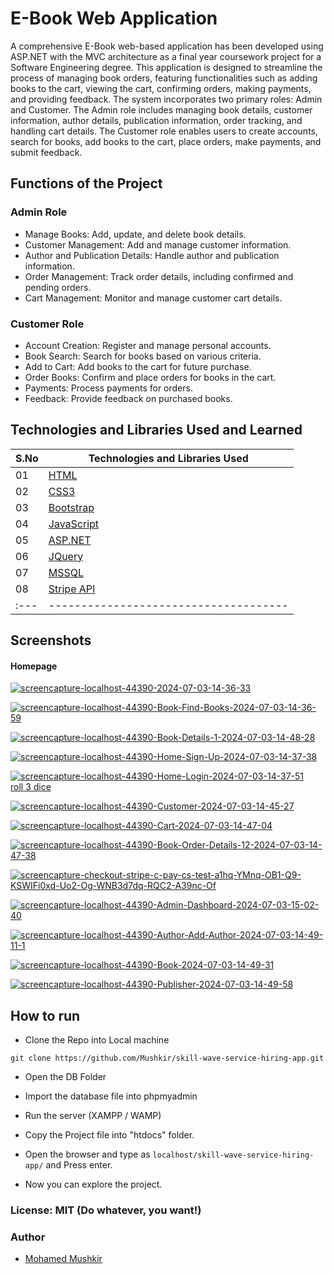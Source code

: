 # E-Book Web Application

A comprehensive E-Book web-based application has been developed using ASP.NET with the MVC architecture as a final year coursework project for a Software Engineering degree. This application is designed to streamline the process of managing book orders, featuring functionalities such as adding books to the cart, viewing the cart, confirming orders, making payments, and providing feedback. The system incorporates two primary roles: Admin and Customer. The Admin role includes managing book details, customer information, author details, publication information, order tracking, and handling cart details. The Customer role enables users to create accounts, search for books, add books to the cart, place orders, make payments, and submit feedback.

## Functions of the Project

### Admin Role

- Manage Books: Add, update, and delete book details.
- Customer Management: Add and manage customer information.
- Author and Publication Details: Handle author and publication information.
- Order Management: Track order details, including confirmed and pending orders.
- Cart Management: Monitor and manage customer cart details.

### Customer Role
- Account Creation: Register and manage personal accounts.
- Book Search: Search for books based on various criteria.
- Add to Cart: Add books to the cart for future purchase.
- Order Books: Confirm and place orders for books in the cart.
- Payments: Process payments for orders.
- Feedback: Provide feedback on purchased books.

## Technologies and Libraries Used and Learned

| S.No | Technologies and Libraries Used                                                                   |
| :--- | ------------------------------------------------------------------------------------------------- |
| 01   | [HTML](https://www.w3schools.com/html/)                                                           |
| 02   | [CSS3](https://www.w3schools.com/css/)                                                            |
| 03   | [Bootstrap](https://getbootstrap.com/)                                                            |
| 04   | [JavaScript](https://www.youtube.com/watch?v=OuUqS8Po5ps&list=PL73Obo20O_7ihsIM5K-hHYPrcqkkdQcLa) |
| 05   | [ASP.NET]([https://www.youtube.com/playlist?list=PL6u82dzQtlfvfEgHdRvh4l2lqdVlQOa5x](https://www.tutorialsteacher.com/mvc))             |
| 06   | [JQuery](https://www.youtube.com/playlist?list=PL6u82dzQtlfvfEgHdRvh4l2lqdVlQOa5x)                |
| 07   | [MSSQL]([https://www.youtube.com/playlist?list=PL6u82dzQtlfvfEgHdRvh4l2lqdVlQOa5x](https://www.tutorialspoint.com/ms_sql_server/index.htm))                 |
| 08   | [Stripe API](https://stripe.com/docs/api)                                                         |
| :--- | -------------------------------------                                                             |

## Screenshots

#### Homepage
<a href="https://ibb.co/gvzgkJR"><img src="https://i.ibb.co/8z68197/screencapture-localhost-44390-2024-07-03-14-36-33.png" alt="screencapture-localhost-44390-2024-07-03-14-36-33" border="0"></a>

<a href="https://ibb.co/WWMTcPY"><img src="https://i.ibb.co/0j6wfFd/screencapture-localhost-44390-Book-Find-Books-2024-07-03-14-36-59.png" alt="screencapture-localhost-44390-Book-Find-Books-2024-07-03-14-36-59" border="0"></a>

<a href="https://ibb.co/zHNVyFT"><img src="https://i.ibb.co/1JbGDMt/screencapture-localhost-44390-Book-Details-1-2024-07-03-14-48-28.png" alt="screencapture-localhost-44390-Book-Details-1-2024-07-03-14-48-28" border="0"></a>

<a href="https://ibb.co/CbndzW3"><img src="https://i.ibb.co/bsrhP7M/screencapture-localhost-44390-Home-Sign-Up-2024-07-03-14-37-38.png" alt="screencapture-localhost-44390-Home-Sign-Up-2024-07-03-14-37-38" border="0"></a>

<a href="https://ibb.co/D9nGBwn"><img src="https://i.ibb.co/9bjwxyj/screencapture-localhost-44390-Home-Login-2024-07-03-14-37-51.png" alt="screencapture-localhost-44390-Home-Login-2024-07-03-14-37-51" border="0"></a><br /><a target='_blank' href='https://freeonlinedice.com/'>roll 3 dice</a><br />

<a href="https://ibb.co/n8PwqWJ"><img src="https://i.ibb.co/prh16mF/screencapture-localhost-44390-Customer-2024-07-03-14-45-27.png" alt="screencapture-localhost-44390-Customer-2024-07-03-14-45-27" border="0"></a>

<a href="https://ibb.co/dBgjWLn"><img src="https://i.ibb.co/rksF7cn/screencapture-localhost-44390-Cart-2024-07-03-14-47-04.png" alt="screencapture-localhost-44390-Cart-2024-07-03-14-47-04" border="0"></a>

<a href="https://ibb.co/XVQBM5C"><img src="https://i.ibb.co/yV9T7kQ/screencapture-localhost-44390-Book-Order-Details-12-2024-07-03-14-47-38.png" alt="screencapture-localhost-44390-Book-Order-Details-12-2024-07-03-14-47-38" border="0"></a>

<a href="https://ibb.co/fH18Fmk"><img src="https://i.ibb.co/tDmZKyq/screencapture-checkout-stripe-c-pay-cs-test-a1hq-YMnq-OB1-Q9-KSWIFi0xd-Uo2-Og-WNB3d7dq-RQC2-A39nc-Of.png" alt="screencapture-checkout-stripe-c-pay-cs-test-a1hq-YMnq-OB1-Q9-KSWIFi0xd-Uo2-Og-WNB3d7dq-RQC2-A39nc-Of" border="0"></a>

<a href="https://ibb.co/Lz8Yvsm"><img src="https://i.ibb.co/1fL7b41/screencapture-localhost-44390-Admin-Dashboard-2024-07-03-15-02-40.png" alt="screencapture-localhost-44390-Admin-Dashboard-2024-07-03-15-02-40" border="0"></a>

<a href="https://ibb.co/pyRmnyj"><img src="https://i.ibb.co/JQyhCQj/screencapture-localhost-44390-Author-Add-Author-2024-07-03-14-49-11-1.png" alt="screencapture-localhost-44390-Author-Add-Author-2024-07-03-14-49-11-1" border="0"></a>

<a href="https://ibb.co/kg91T7v"><img src="https://i.ibb.co/gMPV82h/screencapture-localhost-44390-Book-2024-07-03-14-49-31.png" alt="screencapture-localhost-44390-Book-2024-07-03-14-49-31" border="0"></a>

<a href="https://ibb.co/SPt1QPB"><img src="https://i.ibb.co/Ns9k1sK/screencapture-localhost-44390-Publisher-2024-07-03-14-49-58.png" alt="screencapture-localhost-44390-Publisher-2024-07-03-14-49-58" border="0"></a>


## How to run

- Clone the Repo into Local machine

```
git clone https://github.com/Mushkir/skill-wave-service-hiring-app.git
```

- Open the DB Folder

- Import the database file into phpmyadmin

- Run the server (XAMPP / WAMP)

- Copy the Project file into "htdocs" folder.

- Open the browser and type as `localhost/skill-wave-service-hiring-app/` and Press enter.

- Now you can explore the project.

### License: MIT (Do whatever, you want!)

### Author

- [Mohamed Mushkir](https://www.facebook.com/profile.php?id=100059556802890)
